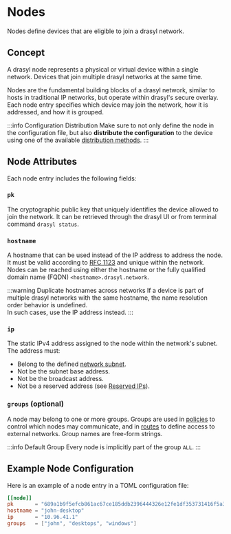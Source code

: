 # Nodes

Nodes define devices that are eligible to join a drasyl network.

## Concept

A drasyl node represents a physical or virtual device within a single network. Devices that join multiple drasyl networks at the same time.

Nodes are the fundamental building blocks of a drasyl network, similar to hosts in traditional IP networks, but operate within drasyl's secure overlay. Each node entry specifies which device may join the network, how it is addressed, and how it is grouped.

:::info Configuration Distribution
Make sure to not only define the node in the configuration file, but also **distribute the configuration** to the device using one of the available [distribution methods](networks.md#configuration-distribution).
:::

## Node Attributes

Each node entry includes the following fields:

### `pk`
The cryptographic public key that uniquely identifies the device allowed to join the network.
It can be retrieved through the drasyl UI or from terminal command `drasyl status`.

### `hostname`
A hostname that can be used instead of the IP address to address the node.  
It must be valid according to [RFC 1123](https://tools.ietf.org/html/rfc1123) and unique within the network.  
Nodes can be reached using either the hostname or the fully qualified domain name (FQDN) `<hostname>.drasyl.network`.

:::warning Duplicate hostnames across networks
If a device is part of multiple drasyl networks with the same hostname, the name resolution order behavior is undefined.  
In such cases, use the IP address instead.
:::

### `ip`
The static IPv4 address assigned to the node within the network's subnet.  
The address must:
- Belong to the defined [network subnet](networks#basic-configuration).
- Not be the subnet base address.
- Not be the broadcast address.
- Not be a reserved address (see [Reserved IPs](networks#basic-configuration)).

### `groups` (optional)
A node may belong to one or more groups. Groups are used in [policies](policies.md) to control which nodes may communicate, and in [routes](routes.md) to define access to external networks. Group names are free-form strings.

:::info Default Group
Every node is implicitly part of the group `ALL`.
:::

## Example Node Configuration

Here is an example of a node entry in a TOML configuration file:

```toml
[[node]]
pk       = "689a1b9f5efcb861ac67ce185ddb2396444326e12fe1df353731416f5a3a2706"
hostname = "john-desktop"
ip       = "10.96.41.1"
groups   = ["john", "desktops", "windows"]
```
